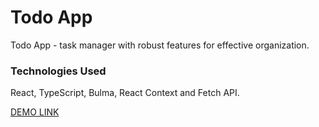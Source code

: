 # Todo App 
Todo App - task manager with robust features for effective organization.
### Technologies Used
React, TypeScript, Bulma, React Context and Fetch API.

[DEMO LINK](https://metrakonon.github.io/todo-app/)
